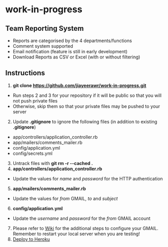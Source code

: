 # work-in-progress

Team Reporting System
---
- Reports are categorised by the 4 departments/functions
- Comment system supported
- Email notification (feature is still in early development)
- Download Reports as CSV or Excel (with or without filtering)

Instructions
---
1. **git clone https://github.com/jiayeerawr/work-in-progress.git**
  - Run steps 2 and 3 for your repository if it will be public so that you will not push private files
  - Otherwise, skip them so that your private files may be pushed to your server
2. Update **.gitignore** to ignore the following files (in addition to existing **.gitignore**)
  - app/controllers/application_controller.rb
  - app/mailers/comments_mailer.rb
  - config/application.yml
  - config/secrets.yml
3. Untrack files with **git rm -r --cached .**
4. **app/controllers/application_controller.rb**
  - Update the values for *name* and *password* for the HTTP authentication
5. **app/mailers/comments_mailer.rb**
  - Update the values for *from* GMAIL, *to* and *subject*
6. **config/application.yml**
  - Update the *username* and *password* for the *from* GMAIL account
7. Please refer to [Wiki](https://github.com/jiayeerawr/work-in-progress/wiki) for the additional steps to configure your GMAIL. Remember to restart your local server when you are testing!
8. [Deploy to Heroku](https://devcenter.heroku.com/articles/git)
